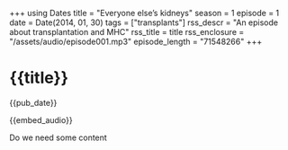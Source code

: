 +++
using Dates
title = "Everyone else’s kidneys"
season = 1
episode = 1
date = Date(2014, 01, 30)
tags = ["transplants"]
rss_descr = "An episode about transplantation and MHC"
rss_title = title
rss_enclosure = "/assets/audio/episode001.mp3"
episode_length = "71548266"
+++

# {{title}}

{{pub_date}}

{{embed_audio}}

Do we need some content

